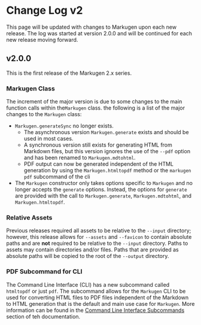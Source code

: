 # Change Log v2
This page will be updated with changes to Markugen upon each new release.
The log was started at version 2.0.0 and will be continued for each new release
moving forward.

## v2.0.0
This is the first release of the Markugen 2.x series. 

### Markugen Class
The increment of the major version is due to some changes to the main 
function calls within the`Markugen` class. the following is a list of the 
major changes to the `Markugen` class:

* `Markugen.generateSync` no longer exists.
  * The asynchronous version `Markugen.generate` exists and should be used in
    most cases.
  * A synchronous version still exists for generating HTML from Markdown files,
    but this version ignores the use of the `--pdf` option and has been renamed
    to `Markugen.mdtohtml`.
  * PDF output can now be generated independent of the HTML generation by using
    the `Markugen.htmltopdf` method or the `markugen pdf` subcommand of the cli
* The `Markugen` constructor only takes options specific to `Markugen` and no
  longer accepts the `generate` options. Instead, the options for `generate`
  are provided with the call to `Markugen.generate`, `Markugen.mdtohtml`, and
  `Markugen.htmltopdf`.

### Relative Assets
Previous releases required all assets to be relative to the `--input` directory;
however, this release allows for `--assets` and `--favicon` to contain 
absolute paths and are **not** required to be relative to the `--input`
directory. Paths to assets may contain directories and/or files. Paths that
are provided as absolute paths will be copied to the root of the `--output`
directory.

### PDF Subcommand for CLI 
The Command Line Interface (CLI) has a new subcommand called `htmltopdf` or just
`pdf`. The subcommand allows for the `Markugen` CLI to be used for converting
HTML files to PDF files independent of the Markdown to HTML generation that is
the default and main use case for `Markugen`. More information can be found
in the 
[Command Line Interface Subcommands](./Command-Line-Interface.md#subcommands)
section of teh documentation.